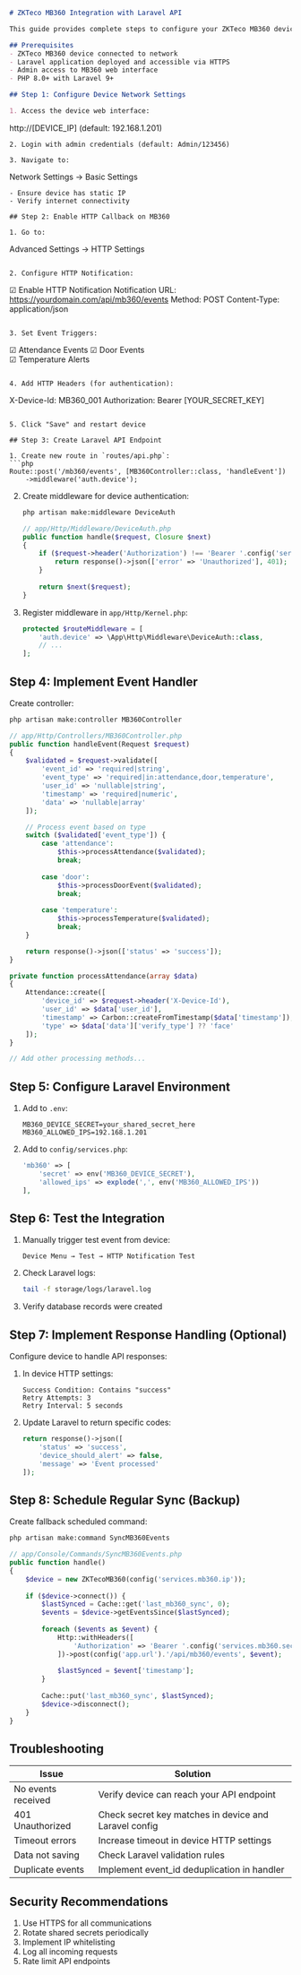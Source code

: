 ```markdown
# ZKTeco MB360 Integration with Laravel API

This guide provides complete steps to configure your ZKTeco MB360 device to call your Laravel API when events occur.

## Prerequisites
- ZKTeco MB360 device connected to network
- Laravel application deployed and accessible via HTTPS
- Admin access to MB360 web interface
- PHP 8.0+ with Laravel 9+

## Step 1: Configure Device Network Settings

1. Access the device web interface:
   ```
   http://[DEVICE_IP] (default: 192.168.1.201)
   ```
2. Login with admin credentials (default: Admin/123456)

3. Navigate to:
   ```
   Network Settings → Basic Settings
   ```
   - Ensure device has static IP
   - Verify internet connectivity

## Step 2: Enable HTTP Callback on MB360

1. Go to:
   ```
   Advanced Settings → HTTP Settings
   ```

2. Configure HTTP Notification:
   ```
   ☑ Enable HTTP Notification
   Notification URL: https://yourdomain.com/api/mb360/events
   Method: POST
   Content-Type: application/json
   ```

3. Set Event Triggers:
   ```
   ☑ Attendance Events
   ☑ Door Events  
   ☑ Temperature Alerts
   ```

4. Add HTTP Headers (for authentication):
   ```
   X-Device-Id: MB360_001
   Authorization: Bearer [YOUR_SECRET_KEY]
   ```

5. Click "Save" and restart device

## Step 3: Create Laravel API Endpoint

1. Create new route in `routes/api.php`:
   ```php
   Route::post('/mb360/events', [MB360Controller::class, 'handleEvent'])
       ->middleware('auth.device');
   ```

2. Create middleware for device authentication:
   ```bash
   php artisan make:middleware DeviceAuth
   ```

   ```php
   // app/Http/Middleware/DeviceAuth.php
   public function handle($request, Closure $next)
   {
       if ($request->header('Authorization') !== 'Bearer '.config('services.mb360.secret')) {
           return response()->json(['error' => 'Unauthorized'], 401);
       }
       
       return $next($request);
   }
   ```

3. Register middleware in `app/Http/Kernel.php`:
   ```php
   protected $routeMiddleware = [
       'auth.device' => \App\Http\Middleware\DeviceAuth::class,
       // ...
   ];
   ```

## Step 4: Implement Event Handler

Create controller:
```bash
php artisan make:controller MB360Controller
```

```php
// app/Http/Controllers/MB360Controller.php
public function handleEvent(Request $request)
{
    $validated = $request->validate([
        'event_id' => 'required|string',
        'event_type' => 'required|in:attendance,door,temperature',
        'user_id' => 'nullable|string',
        'timestamp' => 'required|numeric',
        'data' => 'nullable|array'
    ]);

    // Process event based on type
    switch ($validated['event_type']) {
        case 'attendance':
            $this->processAttendance($validated);
            break;
            
        case 'door':
            $this->processDoorEvent($validated);
            break;
            
        case 'temperature':
            $this->processTemperature($validated);
            break;
    }

    return response()->json(['status' => 'success']);
}

private function processAttendance(array $data)
{
    Attendance::create([
        'device_id' => $request->header('X-Device-Id'),
        'user_id' => $data['user_id'],
        'timestamp' => Carbon::createFromTimestamp($data['timestamp']),
        'type' => $data['data']['verify_type'] ?? 'face'
    ]);
}

// Add other processing methods...
```

## Step 5: Configure Laravel Environment

1. Add to `.env`:
   ```
   MB360_DEVICE_SECRET=your_shared_secret_here
   MB360_ALLOWED_IPS=192.168.1.201
   ```

2. Add to `config/services.php`:
   ```php
   'mb360' => [
       'secret' => env('MB360_DEVICE_SECRET'),
       'allowed_ips' => explode(',', env('MB360_ALLOWED_IPS'))
   ],
   ```

## Step 6: Test the Integration

1. Manually trigger test event from device:
   ```
   Device Menu → Test → HTTP Notification Test
   ```

2. Check Laravel logs:
   ```bash
   tail -f storage/logs/laravel.log
   ```

3. Verify database records were created

## Step 7: Implement Response Handling (Optional)

Configure device to handle API responses:

1. In device HTTP settings:
   ```
   Success Condition: Contains "success"
   Retry Attempts: 3
   Retry Interval: 5 seconds
   ```

2. Update Laravel to return specific codes:
   ```php
   return response()->json([
       'status' => 'success',
       'device_should_alert' => false,
       'message' => 'Event processed'
   ]);
   ```

## Step 8: Schedule Regular Sync (Backup)

Create fallback scheduled command:

```bash
php artisan make:command SyncMB360Events
```

```php
// app/Console/Commands/SyncMB360Events.php
public function handle()
{
    $device = new ZKTecoMB360(config('services.mb360.ip'));
    
    if ($device->connect()) {
        $lastSynced = Cache::get('last_mb360_sync', 0);
        $events = $device->getEventsSince($lastSynced);
        
        foreach ($events as $event) {
            Http::withHeaders([
                'Authorization' => 'Bearer '.config('services.mb360.secret')
            ])->post(config('app.url').'/api/mb360/events', $event);
            
            $lastSynced = $event['timestamp'];
        }
        
        Cache::put('last_mb360_sync', $lastSynced);
        $device->disconnect();
    }
}
```

## Troubleshooting

| Issue | Solution |
|-------|----------|
| No events received | Verify device can reach your API endpoint |
| 401 Unauthorized | Check secret key matches in device and Laravel config |
| Timeout errors | Increase timeout in device HTTP settings |
| Data not saving | Check Laravel validation rules |
| Duplicate events | Implement event_id deduplication in handler |

## Security Recommendations

1. Use HTTPS for all communications
2. Rotate shared secrets periodically
3. Implement IP whitelisting
4. Log all incoming requests
5. Rate limit API endpoints

```
